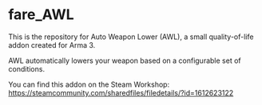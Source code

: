 # fare_AWL
This is the repository for Auto Weapon Lower (AWL), a small quality-of-life addon created for Arma 3.

AWL automatically lowers your weapon based on a configurable set of conditions.

You can find this addon on the Steam Workshop: https://steamcommunity.com/sharedfiles/filedetails/?id=1612623122
